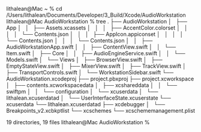 lithalean@Mac ~ % cd /Users/lithalean/Documents/Developer/3_Build/Xcode/AudioWorkstation
lithalean@Mac AudioWorkstation % tree
.
├── AudioWorkstation
│   ├── App
│   │   ├── Assets.xcassets
│   │   │   ├── AccentColor.colorset
│   │   │   │   └── Contents.json
│   │   │   ├── AppIcon.appiconset
│   │   │   │   └── Contents.json
│   │   │   └── Contents.json
│   │   ├── AudioWorkstationApp.swift
│   │   ├── ContentView.swift
│   │   └── Item.swift
│   ├── Core
│   │   ├── AudioEngineService.swift
│   │   └── Models.swift
│   └── Views
│       ├── BrowserView.swift
│       ├── EmptyStateView.swift
│       ├── MixerView.swift
│       ├── TrackView.swift
│       ├── TransportControls.swift
│       └── WorkstationSidebar.swift
└── AudioWorkstation.xcodeproj
    ├── project.pbxproj
    ├── project.xcworkspace
    │   ├── contents.xcworkspacedata
    │   ├── xcshareddata
    │   │   └── swiftpm
    │   │       └── configuration
    │   └── xcuserdata
    │       └── lithalean.xcuserdatad
    │           └── UserInterfaceState.xcuserstate
    └── xcuserdata
        └── lithalean.xcuserdatad
            ├── xcdebugger
            │   └── Breakpoints_v2.xcbkptlist
            └── xcschemes
                └── xcschememanagement.plist

19 directories, 19 files
lithalean@Mac AudioWorkstation % 